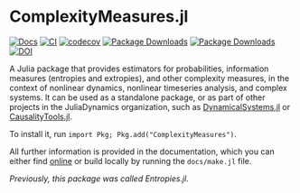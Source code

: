 # ComplexityMeasures.jl

[![Docs](https://img.shields.io/badge/docs-stable-blue.svg)](https://juliadynamics.github.io/ComplexityMeasures.jl/stable/)
[![CI](https://github.com/juliadynamics/ComplexityMeasures.jl/workflows/CI/badge.svg)](https://github.com/JuliaDynamics/ComplexityMeasures.jl/actions)
[![codecov](https://codecov.io/gh/JuliaDynamics/ComplexityMeasures.jl/branch/main/graph/badge.svg?token=6XlPGg5nRG)](https://codecov.io/gh/JuliaDynamics/ComplexityMeasures.jl)
[![Package Downloads](https://shields.io/endpoint?url=https://pkgs.genieframework.com/api/v1/badge/ComplexityMeasures)](https://pkgs.genieframework.com?packages=ComplexityMeasures)
[![Package Downloads](https://shields.io/endpoint?url=https://pkgs.genieframework.com/api/v1/badge/Entropies)](https://pkgs.genieframework.com?packages=Entropies)
[![DOI](https://zenodo.org/badge/306859984.svg)](https://zenodo.org/badge/latestdoi/306859984)

A Julia package that provides estimators for probabilities, information measures (entropies
and extropies), and other complexity measures, in the context of nonlinear dynamics,
nonlinear timeseries analysis, and complex systems. It can be used as a standalone package,
or as part of other projects in the JuliaDynamics organization, such as
[DynamicalSystems.jl](https://juliadynamics.github.io/DynamicalSystems.jl/dev/)
or [CausalityTools.jl](https://juliadynamics.github.io/CausalityTools.jl/dev/).

To install it, run `import Pkg; Pkg.add("ComplexityMeasures")`.

All further information is provided in the documentation, which you can either find [online](https://juliadynamics.github.io/ComplexityMeasures.jl/dev/) or build locally by running the `docs/make.jl` file.

_Previously, this package was called Entropies.jl._
